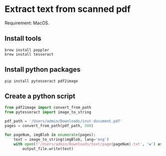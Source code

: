 # Extract text from scanned pdf

Requirement: MacOS.


## Install tools

```shell
brew install poppler
brew install tesseract
```


## Install python packages

```shell
pip install pytesseract pdf2image
```

## Create a python script

```py
from pdf2image import convert_from_path
from pytesseract import image_to_string

pdf_path = '/Users/admin/Downloads/inut-document.pdf'
pages = convert_from_path(pdf_path, 500)

for pageNum, imgBlob in enumerate(pages):
    text = image_to_string(imgBlob, lang='eng')
    with open(f'/Users/admin/Downloads/text/page{pageNum}.txt', 'w') as output_file:
        output_file.write(text)
```
